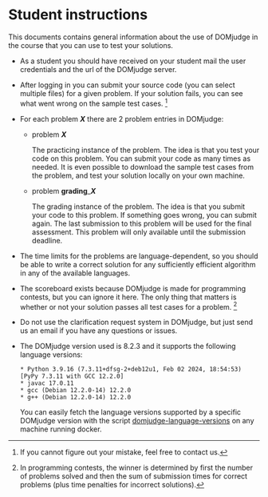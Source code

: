 # Student instructions

This documents contains general information about the use of DOMjudge in the course that you can use to test your solutions.

* As a student you should have received on your student mail the user credentials and the url of the DOMjudge server.
* After logging in you can submit your source code (you can select multiple files) for a given problem. 
  If your solution fails, you can see what went wrong on the sample test cases. [^1]  
* For each problem ***X*** there are 2 problem entries in DOMjudge:
  
  * problem ***X***

    The practicing instance of the problem. The idea is that you test your code on this problem.  You can submit your code as many times as needed. It is even possible to download the sample test cases from the problem, and test your solution locally on your own machine.

  * problem  **grading**_***X***

    The grading instance of the problem. The idea is that you submit your code to this problem. If something goes wrong, you can submit again. The last submission to this problem will be used for the final assessment. This problem will only available until the submission deadline.

* The time limits for the problems are language-dependent, so you should be able to write a correct solution 
  for any sufficiently efficient algorithm in any of the available languages.
* The scoreboard exists because DOMjudge is made for programming contests, but you can ignore it here. 
  The only thing that matters is whether or not your solution passes all test cases for a problem. [^2]
* Do not use the clarification request system in DOMjudge, but just send us an email if you have any questions or issues.
* The DOMjudge version used is 8.2.3 and it supports the following language versions:

      * Python 3.9.16 (7.3.11+dfsg-2+deb12u1, Feb 02 2024, 18:54:53) [PyPy 7.3.11 with GCC 12.2.0]
      * javac 17.0.11
      * gcc (Debian 12.2.0-14) 12.2.0
      * g++ (Debian 12.2.0-14) 12.2.0

  You can easily fetch the language versions supported by a specific DOMjudge version with the script [domjudge-language-versions](https://raw.githubusercontent.com/harcokuppens/CourseGradingWithDOMjudge/main/scripts/domjudge-language-versions) on any machine running docker.


 [^1]: If you cannot figure out your mistake, feel free to contact us.
 
 [^2]: In programming contests, the winner is determined by first the number of problems solved and then the sum of submission times for correct problems (plus time penalties for incorrect solutions).